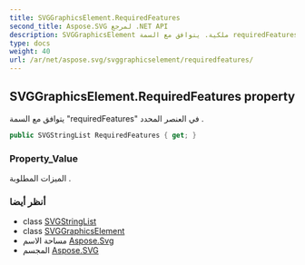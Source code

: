 ```yaml
---
title: SVGGraphicsElement.RequiredFeatures
second_title: Aspose.SVG لمرجع .NET API
description: SVGGraphicsElement ملكية. يتوافق مع السمة requiredFeatures في العنصر المحدد .
type: docs
weight: 40
url: /ar/net/aspose.svg/svggraphicselement/requiredfeatures/
---
```

## SVGGraphicsElement.RequiredFeatures property

يتوافق مع السمة "requiredFeatures" في العنصر المحدد .

```csharp
public SVGStringList RequiredFeatures { get; }
```

### Property_Value

الميزات المطلوبة .

### أنظر أيضا

* class [SVGStringList](../../../aspose.svg.datatypes/svgstringlist/)
* class [SVGGraphicsElement](../)
* مساحة الاسم [Aspose.Svg](../../svggraphicselement/)
* المجسم [Aspose.SVG](../../../)



